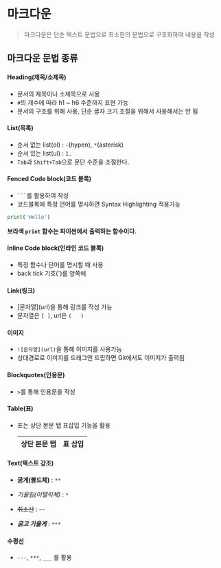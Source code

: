# 마크다운

> 마크다운은 단순 텍스트 문법으로 최소한의 문법으로 구조화하여 내용을 작성



## 마크다운 문법 종류



#### Heading(제목/소제목)

- 문서의 제목이나 소제목으로 사용
- `#`의 개수에 따라 h1 ~ h6 수준까지 표현 가능
- 문서의 구조를 위해 사용, 단순 글자 크기 조절을 위해서 사용해서는 안 됨



 #### List(목록)

- 순서 없는 list(ol) : `-`(hypen), `*`(asterisk)
- 순서 있는 list(ul) : `1.`
- `Tab`과 `Shift+Tab`으로 문단 수준을 조절한다.



#### Fenced Code block(코드 블록)

- ` ``` `를 활용하여 작성
- 코드블록에 특정 언어를 명시하면 Syntax Highlighting 적용가능

```python
print('Hello')
```

**보라색 `print` 함수는 파이썬에서 출력하는 함수이다.**



#### Inline Code block(인라인 코드 블록)

- 특정 함수나 단어를 명시할 때 사용
- back tick 기호(`)를 양쪽에



#### Link(링크)

- [문자열]\(url)을 통해 링크를 작성 가능
- 문자열은 `[ ]`, url은 `(   )`



#### 이미지

- `![문자열](url)`을 통해 이미지를 사용가능
- 상대경로로 이미지를 드래그앤 드랍하면 Git에서도 이미지가 출력됨



#### Blockquotes(인용문)

- `>`를 통해 인용문을 작성



#### Table(표)

- 표는 상단 본문 탭 표삽입 기능을 활용

  | 상단 본문 탭 | 표 삽입 |
  | ------------ | ------- |



#### Text(텍스트 강조)

- **굵게(볼드체)** : `**`

- *기울림(이탤릭체)* : `*`

- ~~취소선~~ : `~~`

- ***굵고 기울게***  : `***`



#### 수평선

- `---`, `***`, `___` 를 활용

